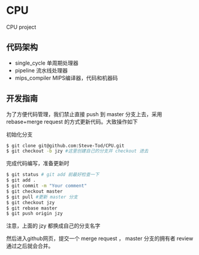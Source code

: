 # CPU
CPU project

## 代码架构
- single\_cycle 单周期处理器
- pipeline 流水线处理器
- mips\_compiler MIPS编译器，代码和机器码

## 开发指南
为了方便代码管理，我们禁止直接 push 到 master 分支上去，采用 rebase+merge request 的方式更新代码。大致操作如下

初始化分支
```bash
$ git clone git@github.com:Steve-Tod/CPU.git
$ git checkout -b jzy #这里创建自己的分支并 checkout 进去
```

完成代码编写，准备更新时
```bash
$ git status # git add 前最好检查一下
$ git add .
$ git commit -m "Your comment"
$ git checkout master
$ git pull #更新 master 分支
$ git checkout jzy
$ git rebase master
$ git push origin jzy
```

注意，上面的 jzy 都换成自己的分支名字


然后进入github网页，提交一个 merge request ， master 分支的拥有者 review 通过之后就会合并。
